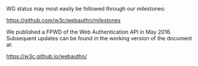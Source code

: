 WG status may most easily be followed through our milestones:

https://github.com/w3c/webauthn/milestones

We published a FPWD of the Web Authentication API in May 2016.  Subsequent updates can be found in the working version of the document at:

https://w3c.github.io/webauthn/
